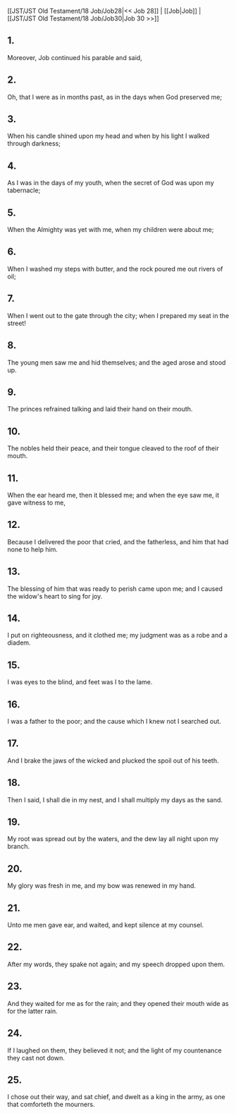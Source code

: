 [[JST/JST Old Testament/18 Job/Job28|<< Job 28]] | [[Job|Job]] | [[JST/JST Old Testament/18 Job/Job30|Job 30 >>]]
## 1.
Moreover, Job continued his parable and said,
## 2.
Oh, that I were as in months past, as in the days when God preserved me;
## 3.
When his candle shined upon my head and when by his light I walked through darkness;
## 4.
As I was in the days of my youth, when the secret of God was upon my tabernacle;
## 5.
When the Almighty was yet with me, when my children were about me;
## 6.
When I washed my steps with butter, and the rock poured me out rivers of oil;
## 7.
When I went out to the gate through the city; when I prepared my seat in the street!
## 8.
The young men saw me and hid themselves; and the aged arose and stood up.
## 9.
The princes refrained talking and laid their hand on their mouth.
## 10.
The nobles held their peace, and their tongue cleaved to the roof of their mouth.
## 11.
When the ear heard me, then it blessed me; and when the eye saw me, it gave witness to me,
## 12.
Because I delivered the poor that cried, and the fatherless, and him that had none to help him.
## 13.
The blessing of him that was ready to perish came upon me; and I caused the widow\'s heart to sing for joy.
## 14.
I put on righteousness, and it clothed me; my judgment was as a robe and a diadem.
## 15.
I was eyes to the blind, and feet was I to the lame.
## 16.
I was a father to the poor; and the cause which I knew not I searched out.
## 17.
And I brake the jaws of the wicked and plucked the spoil out of his teeth.
## 18.
Then I said, I shall die in my nest, and I shall multiply my days as the sand.
## 19.
My root was spread out by the waters, and the dew lay all night upon my branch.
## 20.
My glory was fresh in me, and my bow was renewed in my hand.
## 21.
Unto me men gave ear, and waited, and kept silence at my counsel.
## 22.
After my words, they spake not again; and my speech dropped upon them.
## 23.
And they waited for me as for the rain; and they opened their mouth wide as for the latter rain.
## 24.
If I laughed on them, they believed it not; and the light of my countenance they cast not down.
## 25.
I chose out their way, and sat chief, and dwelt as a king in the army, as one that comforteth the mourners.

